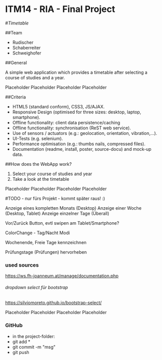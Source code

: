 # ITM14 - RIA - Final Project 
#*Timetable*

##Team
* Rudischer
* Schaberreiter
* Schweighofer

##General

A simple web application which provides a timetable after selecting a course of studies and a year.

Placeholder
Placeholder
Placeholder
Placeholder


##Criteria

* HTML5 (standard conform), CSS3, JS/AJAX.
* Responsive Design (optimised for three sizes: desktop, laptop, smartphone).
* Offline functionality: client data persistence/caching
* Offline functionality: synchronisation (ReST web service).
* Use of sensors / actuators (e.g.: geolocation, orientation, vibration,...).
* UI-Tests (e.g. selenium).
* Performance optimisation (e.g.: thumbs nails, compressed files).
* Documentation (readme, install, poster, source-docu) and mock-up data.

##How does the WebApp work?

1. Select your course of studies and year
2. Take a look at the timetable

Placeholder
Placeholder
Placeholder
Placeholder

#TODO - nur fürs Projekt - kommt später raus! :)

Anzeige eines kompletten Monats (Desktop)
Anzeige einer Woche (Desktop, Tablet)
Anzeige einzelner Tage (Überall)

Vor/Zurück Button, evtl swipen am Tablet/Smartphone?

ColorChange - Tag/Nacht Modi

Wochenende, Freie Tage kennzeichnen

Prüfungstage (Prüfungen) hervorheben

### used sources

https://ws.fh-joanneum.at/manage/documentation.php

###### dropdown select für bootstrap 
https://silviomoreto.github.io/bootstrap-select/

Placeholder
Placeholder
Placeholder
Placeholder

### GitHub

* in the project-folder:
* git add *
* git commit -m "msg"
* git push

